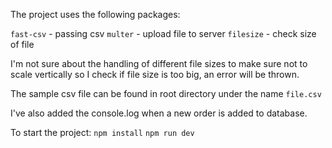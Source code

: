 The project uses the following packages:

`fast-csv` - passing csv
`multer` - upload file to server
`filesize` - check size of file

I'm not sure about the handling of different file sizes to make sure not to scale vertically so I check if file size is too big, an error will be thrown.

The sample csv file can be found in root directory under the name `file.csv`

I've also added the console.log when a new order is added to database.

To start the project:
`npm install`
`npm run dev`
